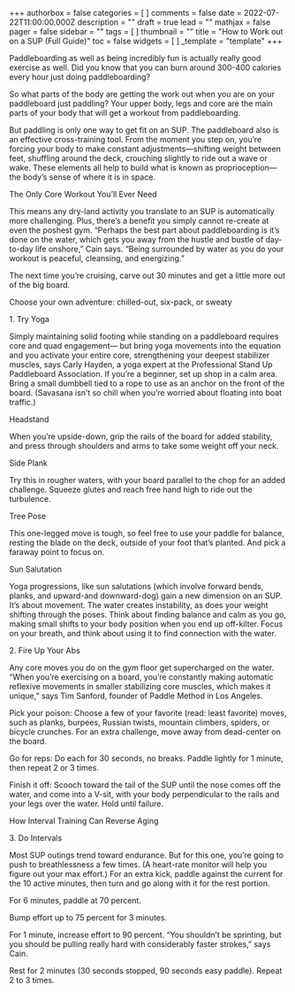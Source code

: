 +++
authorbox = false
categories = [ ]
comments = false
date = 2022-07-22T11:00:00.000Z
description = ""
draft = true
lead = ""
mathjax = false
pager = false
sidebar = ""
tags = [ ]
thumbnail = ""
title = "How to Work out on a SUP (Full Guide)"
toc = false
widgets = [ ]
_template = "template"
+++

Paddleboarding as well as being incredibly fun is actually really good exercise as well.  Did you know that you can burn around 300-400 calories every hour just doing paddleboarding?

So what parts of the body are getting the work out when you are on your paddleboard just paddling?  Your upper body, legs and core are the main parts of your body that will get a workout from paddleboarding.

But paddling is only one way to get fit on an SUP. The paddleboard also is an effective cross-training tool. From the moment you step on, you’re forcing your body to make constant adjustments—shifting weight between feet, shuffling around the deck, crouching slightly to ride out a wave or wake. These elements all help to build what is known as proprioception—the body’s sense of where it is in space.

The Only Core Workout You’ll Ever Need

This means any dry-land activity you translate to an SUP is automatically more challenging. Plus, there’s a benefit you simply cannot re-create at even the poshest gym. “Perhaps the best part about paddleboarding is it’s done on the water, which gets you away from the hustle and bustle of day-to-day life onshore,” Cain says. “Being surrounded by water as you do your workout is peaceful, cleansing, and energizing.”

The next time you’re cruising, carve out 30 minutes and get a little more out of the big board.

Choose your own adventure: chilled-out, six-pack, or sweaty

1\. Try Yoga

Simply maintaining solid footing while standing on a paddleboard requires core and quad engagement— but bring yoga movements into the equation and you activate your entire core, strengthening your deepest stabilizer muscles, says Carly Hayden, a yoga expert at the Professional Stand Up Paddleboard Association. If you’re a beginner, set up shop in a calm area. Bring a small dumbbell tied to a rope to use as an anchor on the front of the board. (Savasana isn’t so chill when you’re worried about floating into boat traffic.)

Headstand

When you’re upside-down, grip the rails of the board for added stability, and press through shoulders and arms to take some weight off your neck.

Side Plank

Try this in rougher waters, with your board parallel to the chop for an added challenge. Squeeze glutes and reach free hand high to ride out the turbulence.

Tree Pose

This one-legged move is tough, so feel free to use your paddle for balance, resting the blade on the deck, outside of your foot that’s planted. And pick a faraway point to focus on.

Sun Salutation

Yoga progressions, like sun salutations (which involve forward bends, planks, and upward-and downward-dog) gain a new dimension on an SUP. It’s about movement. The water creates instability, as does your weight shifting through the poses. Think about finding balance and calm as you go, making small shifts to your body position when you end up off-kilter. Focus on your breath, and think about using it to find connection with the water.

2\. Fire Up Your Abs

Any core moves you do on the gym floor get supercharged on the water. “When you’re exercising on a board, you’re constantly making automatic reflexive movements in smaller stabilizing core muscles, which makes it unique,” says Tim Sanford, founder of Paddle Method in Los Angeles.

Pick your poison: Choose a few of your favorite (read: least favorite) moves, such as planks, burpees, Russian twists, mountain climbers, spiders, or bicycle crunches. For an extra challenge, move away from dead-center on the board.

Go for reps: Do each for 30 seconds, no breaks. Paddle lightly for 1 minute, then repeat 2 or 3 times.

Finish it off: Scooch toward the tail of the SUP until the nose comes off the water, and come into a V-sit, with your body perpendicular to the rails and your legs over the water. Hold until failure.

How Interval Training Can Reverse Aging

3\. Do Intervals

Most SUP outings trend toward endurance. But for this one, you’re going to push to breathlessness a few times. (A heart-rate monitor will help you figure out your max effort.) For an extra kick, paddle against the current for the 10 active minutes, then turn and go along with it for the rest portion.

For 6 minutes, paddle at 70 percent.

Bump effort up to 75 percent for 3 minutes.

For 1 minute, increase effort to 90 percent. “You shouldn’t be sprinting, but you should be pulling really hard with considerably faster strokes,” says Cain.

Rest for 2 minutes (30 seconds stopped, 90 seconds easy paddle). Repeat 2 to 3 times.
